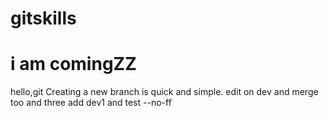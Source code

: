 # gitskills
# i am comingZZ
hello,git
Creating a new branch is quick and simple.
edit on dev and merge too and three
add dev1 and test --no-ff
